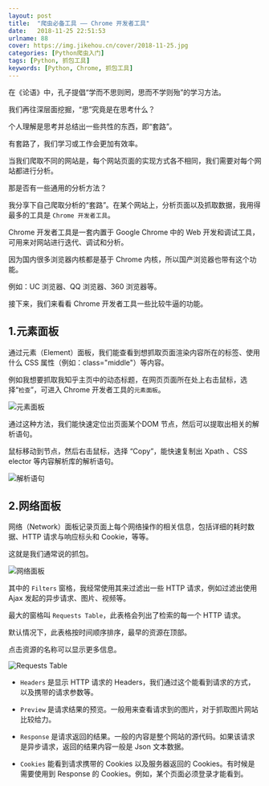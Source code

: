 ```yaml
---
layout: post
title:  "爬虫必备工具 —— Chrome 开发者工具"
date:   2018-11-25 22:51:53
urlname: 88
cover: https://img.jikehou.cn/cover/2018-11-25.jpg
categories: [Python爬虫入门]
tags: [Python, 抓包工具]
keywords: [Python, Chrome, 抓包工具]
---
```

在《论语》中，孔子提倡“学而不思则罔，思而不学则殆”的学习方法。

我们再往深层面挖掘，“思”究竟是在思考什么？

个人理解是思考并总结出一些共性的东西，即“套路”。

有套路了，我们学习或工作会更加有效率。

当我们爬取不同的网站是，每个网站页面的实现方式各不相同，我们需要对每个网站都进行分析。

那是否有一些通用的分析方法？

我分享下自己爬取分析的“套路”。在某个网站上，分析页面以及抓取数据，我用得最多的工具是 `Chrome 开发者工具`。

Chrome 开发者工具是一套内置于 Google Chrome 中的 Web 开发和调试工具，可用来对网站进行迭代、调试和分析。

因为国内很多浏览器内核都是基于 Chrome 内核，所以国产浏览器也带有这个功能。

例如：UC 浏览器、QQ 浏览器、360 浏览器等。
<!-- more -->
接下来，我们来看看 Chrome 开发者工具一些比较牛逼的功能。

## 1.元素面板

通过元素（Element）面板，我们能查看到想抓取页面渲染内容所在的标签、使用什么 CSS 属性（例如：class="middle"）等内容。

例如我想要抓取我知乎主页中的动态标题，在网页页面所在处上右击鼠标，选择“`检查`”，可进入 Chrome 开发者工具的`元素面板`。

![元素面板](https://img.jikehou.cn/img/20181125_1.png)

通过这种方法，我们能快速定位出页面某个DOM 节点，然后可以提取出相关的解析语句。

鼠标移动到节点，然后右击鼠标，选择 “Copy”，能快速复制出 Xpath 、CSS elector 等内容解析库的解析语句。

![解析语句](https://img.jikehou.cn/img/20181125_2.png)

## 2.网络面板

网络（Network）面板记录页面上每个网络操作的相关信息，包括详细的耗时数据、HTTP 请求与响应标头和 Cookie，等等。

这就是我们通常说的抓包。

![网络面板](https://img.jikehou.cn/img/20181125_3.png)

其中的 `Filters` 窗格，我经常使用其来过滤出一些 HTTP 请求，例如过滤出使用 Ajax 发起的异步请求、图片、视频等。

最大的窗格叫 `Requests Table`，此表格会列出了检索的每一个 HTTP 请求。 

默认情况下，此表格按时间顺序排序，最早的资源在顶部。

点击资源的名称可以显示更多信息。

![Requests Table](https://img.jikehou.cn/img/20181125_4.png)

* `Headers` 是显示 HTTP 请求的 Headers，我们通过这个能看到请求的方式，以及携带的请求参数等。

* `Preview` 是请求结果的预览。一般用来查看请求到的图片，对于抓取图片网站比较给力。

* `Response` 是请求返回的结果。一般的内容是整个网站的源代码。如果该请求是异步请求，返回的结果内容一般是 Json 文本数据。

* `Cookies` 能看到请求携带的 Cookies 以及服务器返回的 Cookies。有时候是需要使用到 Response 的 Cookies。例如，某个页面必须登录才能看到。

